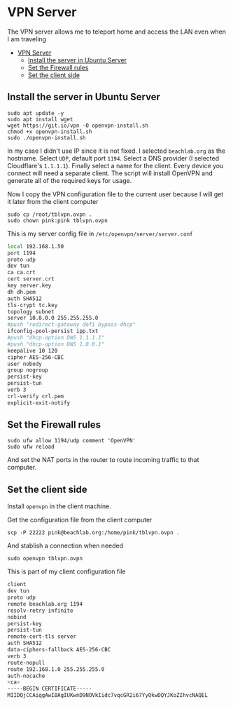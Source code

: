 # VPN Server

The VPN server allows me to teleport home and access the LAN even when I am traveling

- [VPN Server](#vpn-server)
  - [Install the server in Ubuntu Server](#install-the-server-in-ubuntu-server)
  - [Set the Firewall rules](#set-the-firewall-rules)
  - [Set the client side](#set-the-client-side)


## Install the server in Ubuntu Server

```
sudo apt update -y
sudo apt install wget
wget https://git.io/vpn -O openvpn-install.sh
chmod +x openvpn-install.sh
sudo ./openvpn-install.sh
```

In my case I didn't use IP since it is not fixed. I selected `beachlab.org` as the hostname. Select `UDP`, default port `1194`. Select a DNS provider (I selected Cloudflare's `1.1.1.1`). Finally select a name for the client. Every device you connect will need a separate client. The script will install OpenVPN and generate all of the required keys for usage.

Now I copy the VPN configuration file to the current user because I will get it later from the client computer

```
sudo cp /root/tblvpn.ovpn .
sudo chown pink:pink tblvpn.ovpn
```

This is my server config file in `/etc/openvpn/server/server.conf`

```bash
local 192.168.1.50
port 1194
proto udp
dev tun
ca ca.crt
cert server.crt
key server.key
dh dh.pem
auth SHA512
tls-crypt tc.key
topology subnet
server 10.8.0.0 255.255.255.0
#push "redirect-gateway def1 bypass-dhcp"
ifconfig-pool-persist ipp.txt
#push "dhcp-option DNS 1.1.1.1"
#push "dhcp-option DNS 1.0.0.1"
keepalive 10 120
cipher AES-256-CBC
user nobody
group nogroup
persist-key
persist-tun
verb 3
crl-verify crl.pem
explicit-exit-notify
```

## Set the Firewall rules

```
sudo ufw allow 1194/udp comment 'OpenVPN'
sudo ufw reload
```

And set the NAT ports in the router to route incoming traffic to that computer.

## Set the client side

Install `openvpn` in the client machine.

Get the configuration file from the client computer

`scp -P 22222 pink@beachlab.org:/home/pink/tblvpn.ovpn .`

And stablish a connection when needed

`sudo openvpn tblvpn.ovpn`

This is part of my client configuration file

```bash
client
dev tun
proto udp
remote beachlab.org 1194
resolv-retry infinite
nobind
persist-key
persist-tun
remote-cert-tls server
auth SHA512
data-ciphers-fallback AES-256-CBC
verb 3
route-nopull
route 192.168.1.0 255.255.255.0
auth-nocache
<ca>
-----BEGIN CERTIFICATE-----
MIIDQjCCAiqgAwIBAgIUKwnD9NOVkIidc7vqcGR2i67YyOkwDQYJKoZIhvcNAQEL
```

